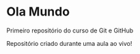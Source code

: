 # Ola Mundo
 Primeiro repositório do curso de Git e GitHub

 Repositório criado durante uma aula ao vivo!
